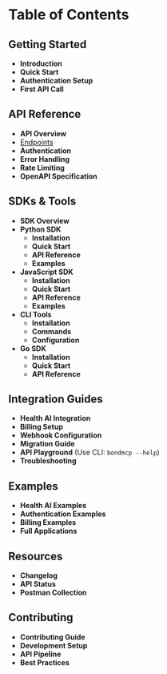 # Table of Contents

## Getting Started
* **Introduction** 
* **Quick Start** 
* **Authentication Setup** 
* **First API Call** 

## API Reference
* **API Overview** 
* [Endpoints](../endpoints/README.md)
* **Authentication** 
* **Error Handling** 
* **Rate Limiting** 
* **OpenAPI Specification** 

## SDKs & Tools
* **SDK Overview** 
* **Python SDK** 
  * **Installation** 
  * **Quick Start** 
  * **API Reference** 
  * **Examples** 
* **JavaScript SDK** 
  * **Installation** 
  * **Quick Start** 
  * **API Reference** 
  * **Examples** 
* **CLI Tools** 
  * **Installation** 
  * **Commands** 
  * **Configuration** 
* **Go SDK** 
  * **Installation** 
  * **Quick Start** 
  * **API Reference** 

## Integration Guides
* **Health AI Integration** 
* **Billing Setup** 
* **Webhook Configuration** 
* **Migration Guide** 
* **API Playground** (Use CLI: `bondmcp --help`)
* **Troubleshooting** 

## Examples
* **Health AI Examples** 
* **Authentication Examples** 
* **Billing Examples** 
* **Full Applications** 

## Resources
* **Changelog** 
* **API Status** 
* **Postman Collection** 

## Contributing
* **Contributing Guide** 
* **Development Setup** 
* **API Pipeline** 
* **Best Practices** 
